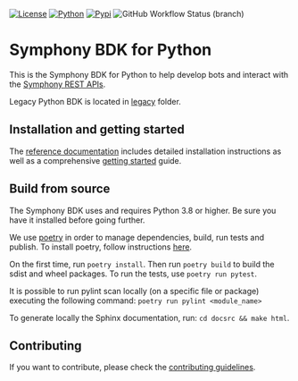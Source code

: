 [![License](https://img.shields.io/badge/License-MIT-blue.svg)](https://opensource.org/licenses/MIT)
[![Python](https://img.shields.io/badge/python-3.8%20%7C%203.9-blue)](https://www.python.org/downloads/release/python-3)
[![Pypi](https://img.shields.io/badge/pypi-2.0b0-green)](https://pypi.org/project/sym-api-client-python/2.0b0/)
![GitHub Workflow Status (branch)](https://img.shields.io/github/workflow/status/SymphonyPlatformSolutions/symphony-api-client-python/build/2.0)

# Symphony BDK for Python

This is the Symphony BDK for Python to help develop bots and interact with the [Symphony REST APIs](https://developers.symphony.com/restapi/reference).

Legacy Python BDK is located in [legacy](./legacy) folder.

## Installation and getting started
The [reference documentation](https://symphonyplatformsolutions.github.io/symphony-api-client-python/) includes detailed
installation instructions as well as a comprehensive
[getting started](https://symphonyplatformsolutions.github.io/symphony-api-client-python/markdown/getting_started.html)
guide.

## Build from source

The Symphony BDK uses and requires Python 3.8 or higher. Be sure you have it installed before going further.

We use [poetry](https://python-poetry.org/) in order to manage dependencies, build, run tests and publish.
To install poetry, follow instructions [here](https://python-poetry.org/docs/#installation).

On the first time, run `poetry install`. Then run `poetry build` to build the sdist and wheel packages.
To run the tests, use `poetry run pytest`.

It is possible to run pylint scan locally (on a specific file or package) executing the following command:
`poetry run pylint <module_name>`

To generate locally the Sphinx documentation, run: `cd docsrc && make html`.

## Contributing

If you want to contribute, please check the [contributing guidelines](CONTRIBUTING.md).